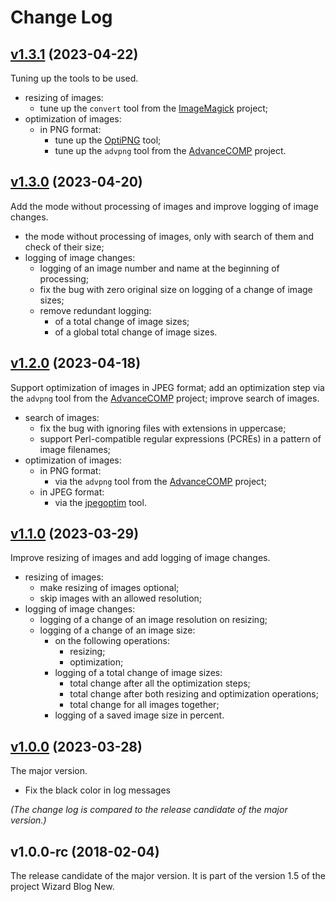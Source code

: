 # Change Log

## [v1.3.1](https://github.com/thewizardplusplus/image-preparer/tree/v1.3.1) (2023-04-22)

Tuning up the tools to be used.

- resizing of images:
  - tune up the `convert` tool from the [ImageMagick](http://www.imagemagick.org/) project;
- optimization of images:
  - in PNG format:
    - tune up the [OptiPNG](http://optipng.sourceforge.net/) tool;
    - tune up the `advpng` tool from the [AdvanceCOMP](http://www.advancemame.it/) project.

## [v1.3.0](https://github.com/thewizardplusplus/image-preparer/tree/v1.3.0) (2023-04-20)

Add the mode without processing of images and improve logging of image changes.

- the mode without processing of images, only with search of them and check of their size;
- logging of image changes:
  - logging of an image number and name at the beginning of processing;
  - fix the bug with zero original size on logging of a change of image sizes;
  - remove redundant logging:
    - of a total change of image sizes;
    - of a global total change of image sizes.

## [v1.2.0](https://github.com/thewizardplusplus/image-preparer/tree/v1.2.0) (2023-04-18)

Support optimization of images in JPEG format; add an optimization step via the `advpng` tool from the [AdvanceCOMP](http://www.advancemame.it/) project; improve search of images.

- search of images:
  - fix the bug with ignoring files with extensions in uppercase;
  - support Perl-compatible regular expressions (PCREs) in a pattern of image filenames;
- optimization of images:
  - in PNG format:
    - via the `advpng` tool from the [AdvanceCOMP](http://www.advancemame.it/) project;
  - in JPEG format:
    - via the [jpegoptim](https://github.com/tjko/jpegoptim) tool.

## [v1.1.0](https://github.com/thewizardplusplus/image-preparer/tree/v1.1.0) (2023-03-29)

Improve resizing of images and add logging of image changes.

- resizing of images:
  - make resizing of images optional;
  - skip images with an allowed resolution;
- logging of image changes:
  - logging of a change of an image resolution on resizing;
  - logging of a change of an image size:
    - on the following operations:
      - resizing;
      - optimization;
    - logging of a total change of image sizes:
      - total change after all the optimization steps;
      - total change after both resizing and optimization operations;
      - total change for all images together;
    - logging of a saved image size in percent.

## [v1.0.0](https://github.com/thewizardplusplus/image-preparer/tree/v1.0.0) (2023-03-28)

The major version.

- Fix the black color in log messages

_(The change log is compared to the release candidate of the major version.)_

## v1.0.0-rc (2018-02-04)

The release candidate of the major version. It is part of the version 1.5 of the project Wizard Blog New.
